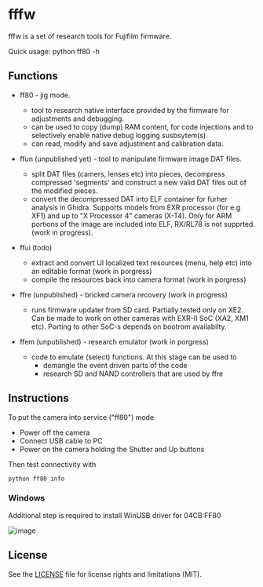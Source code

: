 # fffw

fffw is a set of research tools for Fujifilm firmware.

Quick usage: python ff80 -h

## Functions

- ff80 - jig mode.
  - tool to research native interface provided by the firmware for adjustments and debugging.
  - can be used to copy (dump) RAM content, for code injections and to selectively enable native debug logging susbsytem(s). 
  - can read, modify and save adjustment and calibration data. 
    
- ffun (unpublished yet) - tool to manipulate firmware image DAT files. 
  - split DAT files (camers, lenses etc) into pieces, decompress compressed 'segments' and construct a new valid DAT files out of the modified pieces. 
  - convert the decompressed DAT into ELF container for furher analysis in Ghidra. Supports models from EXR processor (for e.g XF1) and up to "X Processor 4" cameras (X-T4). Only for ARM portions of the image are included into ELF, RX/RL78 is not supprted. (work in progress).

- ffui (todo)
  - extract and convert UI localized text resources (menu, help etc) into an editable format (work in porgress)
  - compile the resources back into camera format (work in porgress)
   
- ffre (unpublished) - bricked camera recovery (work in progress)
  - runs firmware updater from SD card. Partially tested only on XE2. Can be made to work on other cameras with EXR-II SoC (XA2, XM1 etc). Porting to other SoC-s depends on bootrom availabilty.
    
- ffem (unpublished) - research emulator (work in porgress)
  - code to emulate (select) functions. At this stage can be used to 
    - demangle the event driven parts of the code
    - research SD and NAND controllers that are used by ffre


## Instructions

To put the camera into service ("ff80") mode 
  - Power off the camera
  - Connect USB cable to PC
  - Power on the camera holding the Shutter and Up buttons

Then test connectivity with
```
python ff80 info
```

### Windows

Additional step is required to install WinUSB driver for 04CB:FF80

![image](https://github.com/user-attachments/assets/d4283128-ad91-4102-8ba1-ee36715b9ffb)


## License

See the [LICENSE](LICENSE.md) file for license rights and limitations (MIT).
